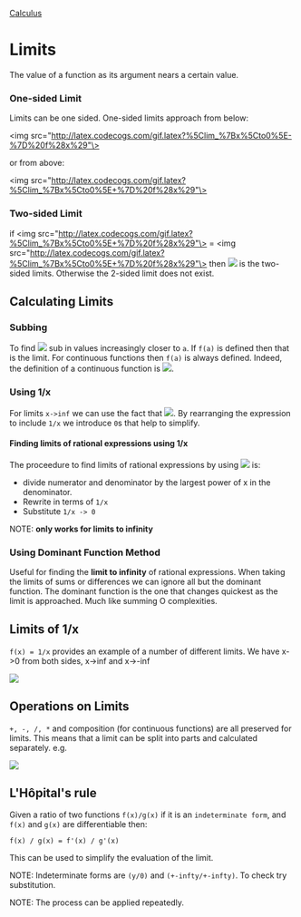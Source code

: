 [Calculus](Calculus.html)

Limits
===

The value of a function as its argument nears a certain value.

### One-sided Limit

Limits can be one sided. One-sided limits approach from below:

<img src="http://latex.codecogs.com/gif.latex?%5Clim_%7Bx%5Cto0%5E-%7D%20f%28x%29"\>

or from above:

<img src="http://latex.codecogs.com/gif.latex?%5Clim_%7Bx%5Cto0%5E+%7D%20f%28x%29"\>

<script>
Q>>> Does <img src="http://latex.codecogs.com/gif.latex?%5Clim_%7Bx%5Cto0%5E-%7D%20f%28x%29"\> mean the limit from above or from below?  <<<
A>>> <img src="http://latex.codecogs.com/gif.latex?%5Clim_%7Bx%5Cto0%5E-%7D%20f%28x%29"\> means the limit from below. <<<
Q>>> Does <img src="http://latex.codecogs.com/gif.latex?%5Clim_%7Bx%5Cto0%5E+%7D%20f%28x%29"\> mean the limit from above or from below?  <<<
A>>> <img src="http://latex.codecogs.com/gif.latex?%5Clim_%7Bx%5Cto0%5E+%7D%20f%28x%29"\> means the limit from above. <<<
</script>

### Two-sided Limit

if
<img src="http://latex.codecogs.com/gif.latex?%5Clim_%7Bx%5Cto0%5E+%7D%20f%28x%29"\> = <img src="http://latex.codecogs.com/gif.latex?%5Clim_%7Bx%5Cto0%5E+%7D%20f%28x%29"\> then <img src="http://latex.codecogs.com/gif.latex?%5Clim_%7Bx%5Cto0%7D%20f%28x%29" /> is the two-sided limits. Otherwise the 2-sided limit does not exist.

Calculating Limits
---

### Subbing

To find <img src="http://latex.codecogs.com/gif.latex?%5Clim_%7Bx%20%5Cto%20a%7D%20f%28x%29" /> sub in values increasingly closer to `a`. If `f(a)` is defined then that is the limit. For continuous functions then `f(a)` is always defined. Indeed, the definition of a continuous function is <img src="http://latex.codecogs.com/gif.latex?%5Clim_%7Bx%20%5Cto%20a%7D%20f%28x%29%20%3D%20f%28a%29"/>.

### Using 1/x

For limits `x->inf` we can use the fact that <img src="http://latex.codecogs.com/gif.latex?%5Clim_%7Bx-%3E%5Cinfty%7D%5Cfrac%7B1%7D%7Bx%7D%20%3D%200"/>. By rearranging the expression to include `1/x` we introduce `0`s that help to simplify.

#### Finding limits of rational expressions using 1/x

The proceedure to find limits of rational expressions by using <img src="http://latex.codecogs.com/gif.latex?%5Clim_%7Bx-%3E%5Cinfty%7D%5Cfrac%7B1%7D%7Bx%7D%20%3D%200"/> is:

* divide numerator and denominator by the largest power of x in the denominator.
* Rewrite in terms of `1/x`
* Substitute `1/x -> 0`

NOTE: **only works for limits to infinity**

### Using Dominant Function Method

Useful for finding the **limit to infinity** of rational expressions. When taking the limits of sums or differences we can ignore all but the dominant function. The dominant function is the one that changes quickest as the limit is approached. Much like summing O complexities.

Limits of 1/x
---

`f(x) = 1/x` provides an example of a number of different limits. We have x->0 from both sides,  x->inf and x->-inf

<img src="img/1onX.png"/>

<script>
Q>>> $$ \lim_{x->0^-}\frac{1}{x} = ? $$ <<<
A>>> $$ \lim_{x->0^-}\frac{1}{x} = -\infty $$ <<<
Q>>> $$ \lim_{x->0^+}\frac{1}{x} = ? $$ <<<
A>>> $$ \lim_{x->0^+}\frac{1}{x} = \infty $$ <<<
</script>

Operations on Limits
---

`+, -, /, *` and composition (for continuous functions) are all preserved for limits. This means that a limit can be split into parts and calculated separately. e.g.

<img src="http://latex.codecogs.com/gif.latex?%5Clim_%7Bx-%3Ea%7D%5Cfrac%7Bf%28x%29%7D%7Bg%28x%29%7D%20%3D%20%5Cfrac%7B%5Clim_%7Bx-%3Ea%7Df%28x%29%7D%7B%5Clim_%7Bx-%3Ea%7Dg%28x%29%7D"/>

L'Hôpital's rule
---

Given a ratio of two functions `f(x)/g(x)` if it is an `indeterminate form`, and `f(x)` and `g(x)` are differentiable then:

    f(x) / g(x) = f'(x) / g'(x)

This can be used to simplify the evaluation of the limit.

NOTE: Indeterminate forms are `(y/0)` and `(+-infty/+-infty)`. To check try substitution.

NOTE: The process can be applied repeatedly.
